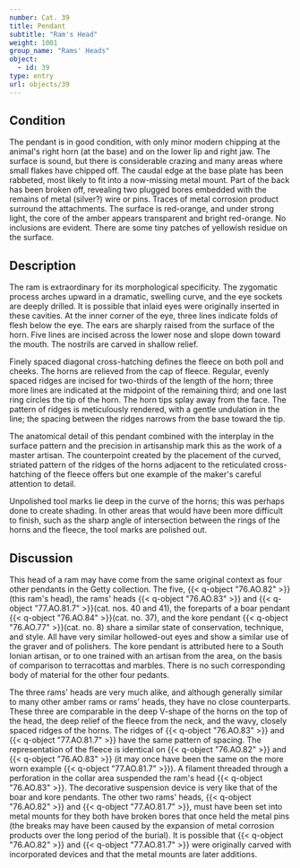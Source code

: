 ```yaml
---
number: Cat. 39
title: Pendant
subtitle: "Ram's Head"
weight: 1001
group_name: "Rams' Heads"
object:
  - id: 39
type: entry
url: objects/39
---
```


## Condition

The pendant is in good condition, with only minor modern chipping at the animal's right horn (at the base) and on the lower lip and right jaw. The surface is sound, but there is considerable crazing and many areas where small flakes have chipped off. The caudal edge at the base plate has been rabbeted, most likely to fit into a now-missing metal mount. Part of the back has been broken off, revealing two plugged bores embedded with the remains of metal (silver?) wire or pins. Traces of metal corrosion product surround the attachments. The surface is red-orange, and under strong light, the core of the amber appears transparent and bright red-orange. No inclusions are evident. There are some tiny patches of yellowish residue on the surface.

## Description

The ram is extraordinary for its morphological specificity. The zygomatic process arches upward in a dramatic, swelling curve, and the eye sockets are deeply drilled. It is possible that inlaid eyes were originally inserted in these cavities. At the inner corner of the eye, three lines indicate folds of flesh below the eye. The ears are sharply raised from the surface of the horn. Five lines are incised across the lower nose and slope down toward the mouth. The nostrils are carved in shallow relief.

Finely spaced diagonal cross-hatching defines the fleece on both poll and cheeks. The horns are relieved from the cap of fleece. Regular, evenly spaced ridges are incised for two-thirds of the length of the horn; three more lines are indicated at the midpoint of the remaining third; and one last ring circles the tip of the horn. The horn tips splay away from the face. The pattern of ridges is meticulously rendered, with a gentle undulation in the line; the spacing between the ridges narrows from the base toward the tip.

The anatomical detail of this pendant combined with the interplay in the surface pattern and the precision in artisanship mark this as the work of a master artisan. The counterpoint created by the placement of the curved, striated pattern of the ridges of the horns adjacent to the reticulated cross-hatching of the fleece offers but one example of the maker's careful attention to detail.

Unpolished tool marks lie deep in the curve of the horns; this was perhaps done to create shading. In other areas that would have been more difficult to finish, such as the sharp angle of intersection between the rings of the horns and the fleece, the tool marks are polished out.

## Discussion

This head of a ram may have come from the same original context as four other pendants in the Getty collection. The five, {{< q-object "76.AO.82" >}} (this ram's head), the rams' heads {{< q-object "76.AO.83" >}} and {{< q-object "77.AO.81.7" >}}(cat. nos. 40 and 41), the foreparts of a boar pendant {{< q-object "76.AO.84" >}}(cat. no. 37), and the kore pendant {{< q-object "76.AO.77" >}}(cat. no. 8) share a similar state of conservation, technique, and style. All have very similar hollowed-out eyes and show a similar use of the graver and of polishers. The kore pendant is attributed here to a South Ionian artisan, or to one trained with an artisan from the area, on the basis of comparison to terracottas and marbles. There is no such corresponding body of material for the other four pedants.

The three rams' heads are very much alike, and although generally similar to many other amber rams or rams' heads, they have no close counterparts. These three are comparable in the deep V-shape of the horns on the top of the head, the deep relief of the fleece from the neck, and the wavy, closely spaced ridges of the horns. The ridges of {{< q-object "76.AO.83" >}} and {{< q-object "77.AO.81.7" >}} have the same pattern of spacing. The representation of the fleece is identical on {{< q-object "76.AO.82" >}} and {{< q-object "76.AO.83" >}} (it may once have been the same on the more worn example {{< q-object "77.AO.81.7" >}}). A filament threaded through a perforation in the collar area suspended the ram's head {{< q-object "76.AO.83" >}}. The decorative suspension device is very like that of the boar and kore pendants. The other two rams' heads, {{< q-object "76.AO.82" >}} and {{< q-object "77.AO.81.7" >}}, must have been set into metal mounts for they both have broken bores that once held the metal pins (the breaks may have been caused by the expansion of metal corrosion products over the long period of the burial). It is possible that {{< q-object "76.AO.82" >}} and {{< q-object "77.AO.81.7" >}} were originally carved with incorporated devices and that the metal mounts are later additions.
